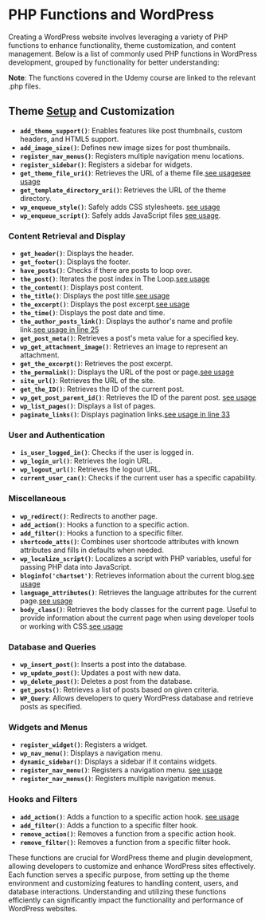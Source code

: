 # PHP Functions and WordPress

Creating a WordPress website involves leveraging a variety of PHP functions to enhance functionality, theme customization, and content management. Below is a list of commonly used PHP functions in WordPress development, grouped by functionality for better understanding:

**Note**: The functions covered in the Udemy course are linked to the relevant .php files.

## Theme [Setup](/docs/creating_a_new_theme.md) and Customization

- **`add_theme_support()`**: Enables features like post thumbnails, custom headers, and HTML5 support.
- **`add_image_size()`**: Defines new image sizes for post thumbnails.
- **`register_nav_menus()`**: Registers multiple navigation menu locations.
- **`register_sidebar()`**: Registers a sidebar for widgets.
- **`get_theme_file_uri()`**: Retrieves the URL of a theme file.[see usage](/docs/lang/php/index.php)[see usage](/docs/lang/php/functions.php)
- **`get_template_directory_uri()`**: Retrieves the URL of the theme directory.
- **`wp_enqueue_style()`**: Safely adds CSS stylesheets. [see usage](/docs/lang/php/functions.php)
- **`wp_enqueue_script()`**: Safely adds JavaScript files [see usage](/docs/lang/php/functions.php).

### Content Retrieval and Display

- **`get_header()`**: Displays the header.
- **`get_footer()`**: Displays the footer.
- **`have_posts()`**: Checks if there are posts to loop over.
- **`the_post()`**: Iterates the post index in The Loop.[see usage](/docs/lang/php/page.php)
- **`the_content()`**: Displays post content.
- **`the_title()`**: Displays the post title.[see usage](/docs/lang/php/page.php)
- **`the_excerpt()`**: Displays the post excerpt.[see usage](/docs/lang/php/index.php)
- **`the_time()`**: Displays the post date and time.
- **`the_author_posts_link()`**: Displays the author's name and profile link.[see usage in line 25](/docs/lang/php/index.php)
- **`get_post_meta()`**: Retrieves a post's meta value for a specified key.
- **`wp_get_attachment_image()`**: Retrieves an image to represent an attachment.
- **`get_the_excerpt()`**: Retrieves the post excerpt.
- **`the_permalink()`**: Displays the URL of the post or page.[see usage](/docs/lang/php/page.php)
- **`site_url()`**: Retrieves the URL of the site.
- **`get_the_ID()`**: Retrieves the ID of the current post.
- **`wp_get_post_parent_id()`**: Retrieves the ID of the parent post. [see usage](/docs/lang/php/page.php)
- **`wp_list_pages()`**: Displays a list of pages.
- **`paginate_links()`**: Displays pagination links.[see usage in line 33](/docs/lang/php/index.php)

### User and Authentication

- **`is_user_logged_in()`**: Checks if the user is logged in.
- **`wp_login_url()`**: Retrieves the login URL.
- **`wp_logout_url()`**: Retrieves the logout URL.
- **`current_user_can()`**: Checks if the current user has a specific capability.

### Miscellaneous

- **`wp_redirect()`**: Redirects to another page.
- **`add_action()`**: Hooks a function to a specific action.
- **`add_filter()`**: Hooks a function to a specific filter.
- **`shortcode_atts()`**: Combines user shortcode attributes with known attributes and fills in defaults when needed.
- **`wp_localize_script()`**: Localizes a script with PHP variables, useful for passing PHP data into JavaScript.
- **`bloginfo('chartset')`**: Retrieves information about the current blog.[see usage](/docs/lang/php/header.php)
- **`language_attributes()`**: Retrieves the language attributes for the current page.[see usage](/docs/lang/php/header.php)
- **`body_class()`**: Retrieves the body classes for the current page. Useful to provide information about the current page when using developer tools or working with CSS.[see usage](/docs/lang/php/header.php)

### Database and Queries

- **`wp_insert_post()`**: Inserts a post into the database.
- **`wp_update_post()`**: Updates a post with new data.
- **`wp_delete_post()`**: Deletes a post from the database.
- **`get_posts()`**: Retrieves a list of posts based on given criteria.
- **`WP_Query`**: Allows developers to query WordPress database and retrieve posts as specified.

### Widgets and Menus

- **`register_widget()`**: Registers a widget.
- **`wp_nav_menu()`**: Displays a navigation menu.
- **`dynamic_sidebar()`**: Displays a sidebar if it contains widgets.
- **`register_nav_menu()`**: Registers a navigation menu. [see usage](/docs/lang/php/functions.php)
- **`register_nav_menus()`**: Registers multiple navigation menus.

### Hooks and Filters

- **`add_action()`**: Adds a function to a specific action hook. [see usage](/docs/lang/php/functions.php)
- **`add_filter()`**: Adds a function to a specific filter hook.
- **`remove_action()`**: Removes a function from a specific action hook.
- **`remove_filter()`**: Removes a function from a specific filter hook.

These functions are crucial for WordPress theme and plugin development, allowing developers to customize and enhance WordPress sites effectively. Each function serves a specific purpose, from setting up the theme environment and customizing features to handling content, users, and database interactions. Understanding and utilizing these functions efficiently can significantly impact the functionality and performance of WordPress websites.
